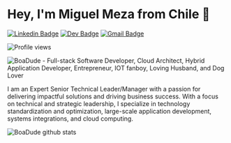 # Hey, I'm Miguel Meza from Chile :wave:

[![Linkedin Badge](https://img.shields.io/badge/-Linkedin-blue?style=flat-square&logo=Linkedin&logoColor=white&link=https://www.linkedin.com/in/boadude/)](https://www.linkedin.com/in/boadude/)
[![Dev Badge](https://img.shields.io/badge/-DEV.to-black?style=flat-square&logo=dev.to&logoColor=white&link=https://dev.to/boadude)](https://dev.to/boadude) 
[![Gmail Badge](https://img.shields.io/badge/-Gmail-c14438?style=flat-square&logo=Gmail&logoColor=white&link=mailto:miguel@dukes.dev)](mailto:miguel@dukes.dev)

![Profile views](https://gpvc.arturio.dev/boadude)

<img src="https://raw.githubusercontent.com/boadude/boadude/master/gh-header-v2.png" alt="BoaDude - Full-stack Software Developer, Cloud Architect, Hybrid Application Developer, Entrepreneur, IOT fanboy, Loving Husband, and Dog Lover">


I am an Expert Senior Technical Leader/Manager with a passion for delivering impactful solutions and driving business success. With a focus on technical and strategic leadership, I specialize in technology standardization and optimization, large-scale application development, systems integrations, and cloud computing.

![BoaDude github stats](https://github-readme-stats.vercel.app/api?username=boadude&count_private=true&show_icons=true)
